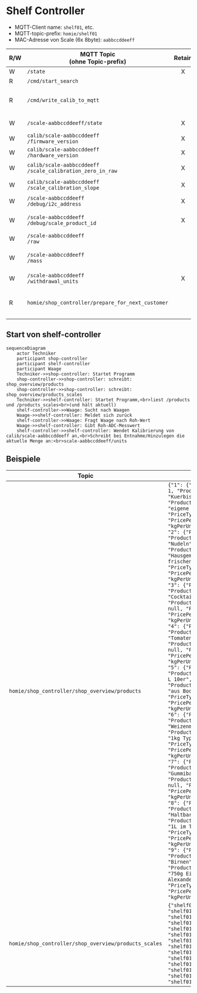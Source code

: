 # Shelf Controller

- MQTT-Client name: `shelf01`, etc.
- MQTT-topic-prefix: `homie/shelf01`
- MAC-Adresse von Scale (6x 8byte): `aabbccddeeff`

| R/W | MQTT Topic <br> (ohne Topic-prefix) | Retain | Typischer Wert | Aktion |
| --- | --- |:---:| --- | --- |
| W | `/state` | X | `0` oder `1` | online / offline, per Last-Will gesetzt |
| R | `/cmd/start_search` | | | Erneut nach Waagen suchen |
| R | `/cmd/write_calib_to_mqtt` | | | Schreibe: `calib/scale-aabbccddeeff`<br>`/scale_calibration_zero_in_raw` <br>und `calib/scale-aabbccddeeff`<br>`/scale_calibration_slope` |
| W | `/scale-aabbccddeeff/state` | X | `0` oder `1` | online / offline (sollte jedoch `/state==0` sein, dann gelten diese Werte nur als historisch) |
| W | `calib/scale-aabbccddeeff`<br>`/firmware_version` | X | `uint`  | Wird von der Waage ausgelesen |
| W | `calib/scale-aabbccddeeff`<br>`/hardware_version` | X | `uint`  | Wird von der Waage ausgelesen |
| W | `calib/scale-aabbccddeeff`<br>`/scale_calibration_zero_in_raw` | X | `32-bit uint`  | Waagen-Kalibration Roh-ADC-Wert bei 0kg auf Waage |
| W | `calib/scale-aabbccddeeff`<br>`/scale_calibration_slope` | X | `double` | Waagen-Kalibration, Steigung nach Abzug des Roh-0kg-Werts, Ergebnis: kg |
| W | `/scale-aabbccddeeff`<br>`/debug/i2c_address` | X | `9..117` (byte)  | I2C-Adresse der Waage, nur zur Info |
| W | `/scale-aabbccddeeff`<br>`/debug/scale_product_id` | X | int  |  Doppelte-Überprüfung: Produkt korrekt zugeordnet, aus `homie/shop_controller/shop_overview/products_scales` |
| W | `/scale-aabbccddeeff`<br>`/raw` | | `32-bit uint` | Roh-Messwert des ADCs (nur im Modus `-vv`) |
| W | `/scale-aabbccddeeff`<br>`/mass` | | Wert in kg, double | Aktuelle Masse unter Anwendung der Kalibration ggf. unter Berücksichtigung der Temperatur |
| W | `/scale-aabbccddeeff`<br>`/withdrawal_units` | X | int | Anzahl entnommener Produkte, berechnet aus Masse und Produktzuordnung
| R | `homie/shop_controller/prepare_for_next_customer` | | `1` | Reagiert auf diesen Topic, um `/withdrawal_units` zurückzusetzen und den Roh-ADC-Wert ggf. mit einem Offset zu versehen (in der Zeit, in dem keine Entnahme stattfindet).

## Start von shelf-controller
```mermaid
sequenceDiagram
    actor Techniker
    participant shop-controller
    participant shelf-controller
    participant Waage
    Techniker->>shop-controller: Startet Programm
    shop-controller->>shop-controller: schreibt: shop_overview/products
    shop-controller->>shop-controller: schreibt: shop_overview/products_scales
    Techniker->>shelf-controller: Startet Programm,<br>liest /products und /products_scales<br>(und hält aktuell)
    shelf-controller->>Waage: Sucht nach Waagen
    Waage->>shelf-controller: Meldet sich zurück
    shelf-controller->>Waage: Fragt Waage nach Roh-Wert
    Waage->>shelf-controller: Gibt Roh-ADC-Messwert
    shelf-controller->>shelf-controller: Wendet Kalibrierung von calib/scale-aabbccddeeff an,<br>Schreibt bei Entnahme/Hinzulegen die aktuelle Menge an:<br>scale-aabbccddeeff/units 
```

## Beispiele

| Topic | Wert | 
| --- | --- |
| `homie/shop_controller/shop_overview/products` | `{"1": {"ProductID": 1, "ProductName": "Kuerbis", "ProductDescription": "eigene Ernte", "PriceType": 0, "PricePerUnit": 4.0, "kgPerUnit": 1.67}, "2": {"ProductID": 2, "ProductName": "Nudeln", "ProductDescription": "Hausgemacht mit frischen Eiern", "PriceType": 0, "PricePerUnit": 2.6, "kgPerUnit": 0.5}, "3": {"ProductID": 3, "ProductName": "Cocktailtomaten", "ProductDescription": null, "PriceType": 0, "PricePerUnit": 4.45, "kgPerUnit": 0.5}, "4": {"ProductID": 4, "ProductName": "Tomaten", "ProductDescription": null, "PriceType": 0, "PricePerUnit": 2.15, "kgPerUnit": 0.6}, "5": {"ProductID": 5, "ProductName": "Eier L 10er", "ProductDescription": "aus Bodenhaltung", "PriceType": 0, "PricePerUnit": 3.3, "kgPerUnit": 0.6}, "6": {"ProductID": 6, "ProductName": "Weizenmehl", "ProductDescription": "1kg Type 550", "PriceType": 0, "PricePerUnit": 1.59, "kgPerUnit": 1.04}, "7": {"ProductID": 7, "ProductName": "Gummibaerchen", "ProductDescription": null, "PriceType": 0, "PricePerUnit": 1.9, "kgPerUnit": 0.155}, "8": {"ProductID": 8, "ProductName": "Haltbare Milch", "ProductDescription": "1L im Tetrapack", "PriceType": 0, "PricePerUnit": 1.69, "kgPerUnit": 1.1}, "9": {"ProductID": 9, "ProductName": "Birnen", "ProductDescription": "750g Eigene Ernte Alexander Lukas", "PriceType": 0, "PricePerUnit": 1.0, "kgPerUnit": 0.775}}}` |
| `homie/shop_controller/shop_overview/products_scales` | `{"shelf01/b963": 1, "shelf01/ca44": 2, "shelf01/d660": 5, "shelf01/3320": 6, "shelf01/1a6d": 7, "shelf01/1503": 8, "shelf01/12d4": 12, "shelf01/73d0": 17, "shelf01/95e": 18, "shelf01/2438": 19, "shelf01/84a7": 20, "shelf01/65c0": 21, "shelf01/7b87": 22, "shelf01/7e3e": 23}`